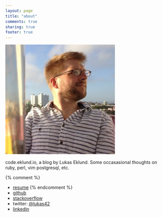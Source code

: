 ```yaml
---
layout: page
title: "about"
comments: true
sharing: true
footer: true
---
```


<img id="portrait" src="/images/lce.jpg" alt="portrait" />

code.eklund.io, a blog by Lukas Eklund. Some occasasional thoughts
on ruby, perl, vim postgresql, etc.

{% comment %}
* <a href="/resume/">resume</a>
{% endcomment %}
* <a href="https://github.com/leklund">github</a>
* <a href="http://stackoverflow.com/users/601688/lukas-eklund">stackoverflow</a>
* twitter: <a href="https://twitter.com/lukas42">@lukas42</a>
* <a href="http://www.linkedin.com/in/lukaseklund">linkedin</a>
